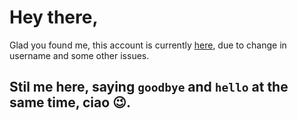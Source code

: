 # Hey there,

Glad you found me, this account is currently [here](https://github.com/struckchure/), due to change in username and some other issues.

## Stil me here, saying `goodbye` and `hello` at the same time, ciao :wink:.
